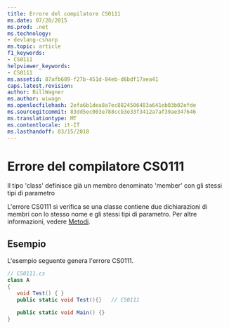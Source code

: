 ```yaml
---
title: Errore del compilatore CS0111
ms.date: 07/20/2015
ms.prod: .net
ms.technology:
- devlang-csharp
ms.topic: article
f1_keywords:
- CS0111
helpviewer_keywords:
- CS0111
ms.assetid: 87afb689-f27b-451d-84eb-d6bdf17aea41
caps.latest.revision: 
author: BillWagner
ms.author: wiwagn
ms.openlocfilehash: 2efa6b1dea8a7ec8824506483a641eb03b02efde
ms.sourcegitcommit: 83dd5ec003e788ccb3e33f3412a7af39ae347646
ms.translationtype: MT
ms.contentlocale: it-IT
ms.lasthandoff: 03/15/2018
---
```

# <a name="compiler-error-cs0111"></a>Errore del compilatore CS0111
Il tipo 'class' definisce già un membro denominato 'member' con gli stessi tipi di parametro  
  
 L'errore CS0111 si verifica se una classe contiene due dichiarazioni di membri con lo stesso nome e gli stessi tipi di parametro. Per altre informazioni, vedere [Metodi](../../csharp/programming-guide/classes-and-structs/methods.md).  
  
## <a name="example"></a>Esempio  
 L'esempio seguente genera l'errore CS0111.  
  
```csharp  
// CS0111.cs  
class A  
{  
   void Test() { }  
   public static void Test(){}   // CS0111  
  
   public static void Main() {}  
}  
```
